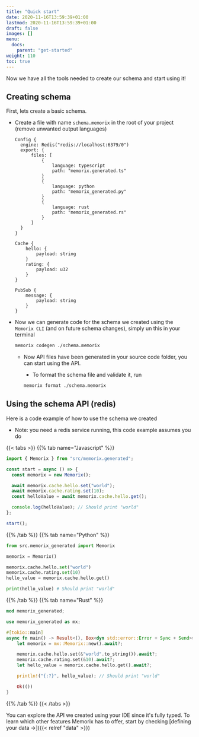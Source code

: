 ```yaml
---
title: "Quick start"
date: 2020-11-16T13:59:39+01:00
lastmod: 2020-11-16T13:59:39+01:00
draft: false
images: []
menu:
  docs:
    parent: "get-started"
weight: 110
toc: true
---
```


Now we have all the tools needed to create our schema and start using it!

## Creating schema

First, lets create a basic schema.

- Create a file with name `schema.memorix` in the root of your project (remove unwanted output languages)

  ```
  Config {
    engine: Redis("redis://localhost:6379/0")
    export: {
        files: [
            {
                language: typescript
                path: "memorix.generated.ts"
            }
            {
                language: python
                path: "memorix_generated.py"
            }
            {
                language: rust
                path: "memorix_generated.rs"
            }
        ]
    }
  }

  Cache {
      hello: {
          payload: string
      }
      rating: {
          payload: u32
      }
  }

  PubSub {
      message: {
          payload: string
      }
  }
  ```

- Now we can generate code for the schema we created using the `Memorix CLI` (and on future schema changes), simply un this in your terminal

  ```bash
  memorix codegen ./schema.memorix
  ```

  - Now API files have been generated in your source code folder, you can start using the API.

    - To format the schema file and validate it, run

    ```bash
    memorix format ./schema.memorix
    ```

## Using the schema API (redis)

Here is a code example of how to use the schema we created

- Note: you need a redis service running, this code example assumes you do

{{< tabs >}}
{{% tab name="Javascript" %}}

```js
import { Memorix } from "src/memorix.generated";

const start = async () => {
  const memorix = new Memorix();

  await memorix.cache.hello.set("world");
  await memorix.cache.rating.set(10);
  const helloValue = await memorix.cache.hello.get();

  console.log(helloValue); // Should print "world"
};

start();
```

{{% /tab %}}
{{% tab name="Python" %}}

```python
from src.memorix_generated import Memorix

memorix = Memorix()

memorix.cache.hello.set("world")
memorix.cache.rating.set(10)
hello_value = memorix.cache.hello.get()

print(hello_value) # Should print "world"
```

{{% /tab %}}
{{% tab name="Rust" %}}

```rust
mod memorix_generated;

use memorix_generated as mx;

#[tokio::main]
async fn main() -> Result<(), Box<dyn std::error::Error + Sync + Send>> {
    let memorix = mx::Memorix::new().await?;

    memorix.cache.hello.set(&"world".to_string()).await?;
    memorix.cache.rating.set(&10).await?;
    let hello_value = memorix.cache.hello.get().await?;

    println!("{:?}", hello_value); // Should print "world"

    Ok(())
}
```

{{% /tab %}}
{{< /tabs >}}

You can explore the API we created using your IDE since it's fully typed.
To learn which other features Memorix has to offer, start by checking [defining your data →]({{< relref "data" >}})
